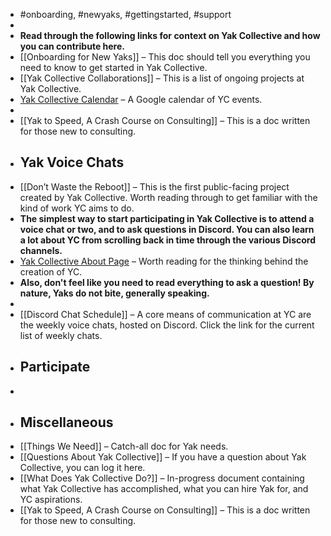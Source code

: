 - #onboarding, #newyaks, #gettingstarted, #support
- 
- __Read through the following links for context on Yak Collective and how you can contribute here.__
- [[Onboarding for New Yaks]] – This doc should tell you everything you need to know to get started in Yak Collective.
- [[Yak Collective Collaborations]] – This is a list of ongoing projects at Yak Collective.
- [Yak Collective Calendar](https://calendar.google.com/calendar/r?cid=bzk5NW00MzE3M2Jwc2xtaGg0OW5tcnA1aTRAZ3JvdXAuY2FsZW5kYXIuZ29vZ2xlLmNvbQ) – A Google calendar of YC events.
- 
- [[Yak to Speed, A Crash Course on Consulting]] – This is a doc written for those new to consulting.
- ## **Yak Voice Chats**
- [[Don’t Waste the Reboot]] – This is the first public-facing project created by Yak Collective. Worth reading through to get familiar with the kind of work YC aims to do.
- __The simplest way to start participating in Yak Collective is to attend a voice chat or two, and to ask questions in Discord. You can also learn a lot about YC from scrolling back in time through the various Discord channels.__
- [Yak Collective About Page](https://www.yakcollective.org/about) – Worth reading for the thinking behind the creation of YC.
- __Also, don't feel like you need to read everything to ask a question! By nature, Yaks do not bite, generally speaking.__
- 
- [[Discord Chat Schedule]] – A core means of communication at YC are the weekly voice chats, hosted on Discord. Click the link for the current list of weekly chats.
- ## **Participate**
- 
- ## **Miscellaneous**
- [[Things We Need]] – Catch-all doc for Yak needs. 
- [[Questions About Yak Collective]] – If you have a question about Yak Collective, you can log it here.
- [[What Does Yak Collective Do?]] – In-progress document containing what Yak Collective has accomplished, what you can hire Yak for, and YC aspirations.
- [[Yak to Speed, A Crash Course on Consulting]] – This is a doc written for those new to consulting.
